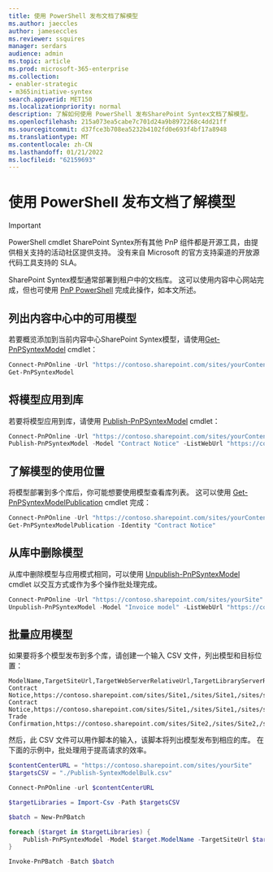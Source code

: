 ```yaml
---
title: 使用 PowerShell 发布文档了解模型
ms.author: jaeccles
author: jameseccles
ms.reviewer: ssquires
manager: serdars
audience: admin
ms.topic: article
ms.prod: microsoft-365-enterprise
ms.collection:
- enabler-strategic
- m365initiative-syntex
search.appverid: MET150
ms.localizationpriority: normal
description: 了解如何使用 PowerShell 发布SharePoint Syntex文档了解模型。
ms.openlocfilehash: 215a073ea5cabe7c701d24a9b8972268c4dd21ff
ms.sourcegitcommit: d37fce3b708ea5232b4102fd0e693f4bf17a8948
ms.translationtype: MT
ms.contentlocale: zh-CN
ms.lasthandoff: 01/21/2022
ms.locfileid: "62159693"
---
```

# <a name="publish-document-understanding-models-with-powershell"></a>使用 PowerShell 发布文档了解模型

> [!IMPORTANT]
> PowerShell cmdlet SharePoint Syntex所有其他 PnP 组件都是开源工具，由提供相关支持的活动社区提供支持。 没有来自 Microsoft 的官方支持渠道的开放源代码工具支持的 SLA。

SharePoint Syntex模型通常部署到租户中的文档库。 这可以使用内容中心网站完成，但也可使用 [PnP PowerShell](https://pnp.github.io/powershell/) 完成此操作，如本文所述。

## <a name="listing-the-available-models-in-a-content-center"></a>列出内容中心中的可用模型

若要概览添加到当前内容中心SharePoint Syntex模型，请使用[Get-PnPSyntexModel](https://pnp.github.io/powershell/cmdlets/Get-PnPSyntexModel.html) cmdlet：

```PowerShell
Connect-PnPOnline -Url "https://contoso.sharepoint.com/sites/yourContentCenter"
Get-PnPSyntexModel
```

## <a name="apply-a-model-to-a-library"></a>将模型应用到库

若要将模型应用到库，请使用 [Publish-PnPSyntexModel](https://pnp.github.io/powershell/cmdlets/Publish-PnPSyntexModel.html) cmdlet：

```PowerShell
Connect-PnPOnline -Url "https://contoso.sharepoint.com/sites/yourContentCenter"
Publish-PnPSyntexModel -Model "Contract Notice" -ListWebUrl "https://contoso.sharepoint.com/sites/finance" -List "Documents"
```

## <a name="understanding-where-a-model-is-used"></a>了解模型的使用位置

将模型部署到多个库后，你可能想要使用模型查看库列表。 这可以使用 [Get-PnPSyntexModelPublication](https://pnp.github.io/powershell/cmdlets/Get-PnPSyntexModelPublication.html) cmdlet 完成：

```PowerShell
Connect-PnPOnline -Url "https://contoso.sharepoint.com/sites/yourContentCenter"
Get-PnPSyntexModelPublication -Identity "Contract Notice"
```

## <a name="removing-a-model-from-a-library"></a>从库中删除模型

从库中删除模型与应用模式相同，可以使用 [Unpublish-PnPSyntexModel](https://pnp.github.io/powershell/cmdlets/Unpublish-PnPSyntexModel.html) cmdlet 以交互方式或作为多个操作批处理完成。

```PowerShell
Connect-PnPOnline -Url "https://contoso.sharepoint.com/sites/yourSite"
Unpublish-PnPSyntexModel -Model "Invoice model" -ListWebUrl "https://contoso.sharepoint.com/sites/finance" -List "Documents"
```

## <a name="apply-models-in-bulk"></a>批量应用模型

如果要将多个模型发布到多个库，请创建一个输入 CSV 文件，列出模型和目标位置：

```CSV
ModelName,TargetSiteUrl,TargetWebServerRelativeUrl,TargetLibraryServerRelativeUrl
Contract Notice,https://contoso.sharepoint.com/sites/Site1,/sites/Site1,/sites/site1/shared%20documents
Contract Notice,https://contoso.sharepoint.com/sites/Site1,/sites/Site1,/sites/site1/other
Trade Confirmation,https://contoso.sharepoint.com/sites/Site2,/sites/Site2,/sites/site2/shared%20documents
```

然后，此 CSV 文件可以用作脚本的输入，该脚本将列出模型发布到相应的库。 在下面的示例中，批处理用于提高请求的效率。

```PowerShell
$contentCenterURL = "https://contoso.sharepoint.com/sites/yourSite"
$targetsCSV = "./Publish-SyntexModelBulk.csv"

Connect-PnPOnline -url $contentCenterURL

$targetLibraries = Import-Csv -Path $targetsCSV

$batch = New-PnPBatch

foreach ($target in $targetLibraries) {
    Publish-PnPSyntexModel -Model $target.ModelName -TargetSiteUrl $target.TargetSiteUrl -TargetWebServerRelativeUrl $target.TargetWebServerRelativeUrl -TargetLibraryServerRelativeUrl $target.TargetLibraryServerRelativeUrl -Batch $batch
}

Invoke-PnPBatch -Batch $batch
```
